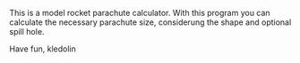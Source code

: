 This is a model rocket parachute calculator.
With this program you can calculate the necessary parachute size, considerung the shape and optional spill hole.

Have fun, kledolin
